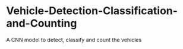 # Vehicle-Detection-Classification-and-Counting
A CNN model to detect, classify and count the vehicles
